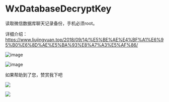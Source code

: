 # WxDatabaseDecryptKey
读取微信数据库聊天记录备份，手机必须root。

详细介绍：https://www.liujingyuan.top/2018/09/14/%E5%BE%AE%E4%BF%A1%E6%95%B0%E6%8D%AE%E5%BA%93%E8%A7%A3%E5%AF%86/



![image](https://github.com/l123456789jy/WxDatabaseDecryptKey/blob/a7cf4a7d80decee9435725e154e18c8f2cd48db2/app/img/TIM%E6%88%AA%E5%9B%BE20180914104214.png)


![image](https://github.com/l123456789jy/WxDatabaseDecryptKey/blob/a7cf4a7d80decee9435725e154e18c8f2cd48db2/app/img/TIM%E6%88%AA%E5%9B%BE20180914104238.png)


如果帮助到了您，赞赏我下吧

![](https://github.com/l123456789jy/WxDatabaseDecryptKey/blob/master/app/img/1591603833232(1).jpg)

![](https://github.com/l123456789jy/WxDatabaseDecryptKey/blob/master/app/img/mm_reward_qrcode_1591603847308.png)

